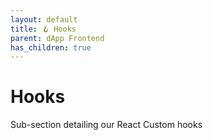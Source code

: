 ```yaml
---
layout: default
title: 🪝 Hooks
parent: dApp Frontend
has_children: true
---
```


# Hooks

Sub-section detailing our React Custom hooks
